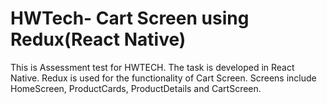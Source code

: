 # HWTech- Cart Screen using Redux(React Native)

This is Assessment test for HWTECH. The task is developed in React Native. Redux is used for the functionality of Cart Screen. Screens include HomeScreen, ProductCards, ProductDetails and CartScreen.

